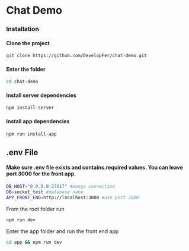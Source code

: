 # Chat Demo

### Installation

#### Clone the project
```bash
git clone https://github.com/DevelopFer/chat-demo.git
```

#### Enter the folder
```bash
cd chat-demo
```

#### Install server dependencies
```bash
npm install-server
```

#### Install app dependencies
```bash
npm run install-app
```

## .env File
#### Make sure .env file exists and contains.required values. You can leave port 3000 for the front app.
```bash
DB_HOST="0.0.0.0:27017" #mongo connection
DB=socket_test #database name
APP_FRONT_END=http://localhost:3000 #use port 3000
```

From the root folder run
```bash
npm run dev
```

Enter the app folder and run the front end app
```bash
cd app && npm run dev
```
